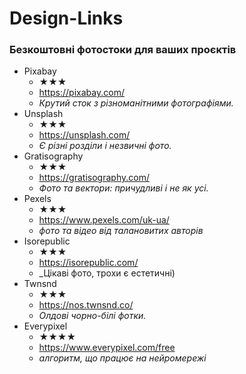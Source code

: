 # Design-Links


### Безкоштовні фотостоки для ваших проєктів

* Pixabay
  + ★★★
  + https://pixabay.com/
  + _Крутий сток з різноманітними фотографіями._
* Unsplash
  + ★★★
  + https://unsplash.com/
  + _Є різні розділи і незвичні фото._
* Gratisography
  + ★★★
  + https://gratisography.com/
  + _Фото та вектори: причудливі і не як усі._
* Рexels
  + ★★★
  + https://www.pexels.com/uk-ua/
  + _фото та відео від талановитих авторів_
* Isorepublic
  + ★★★
  + https://isorepublic.com/
  + _Цікаві фото, трохи є естетичні)
* Twnsnd
  + ★★★
  + https://nos.twnsnd.co/
  + _Олдові чорно-білі фотки._
* Everypixel
  + ★★★★
  + https://www.everypixel.com/free
  + _алгоритм, що працює на нейромережі_










